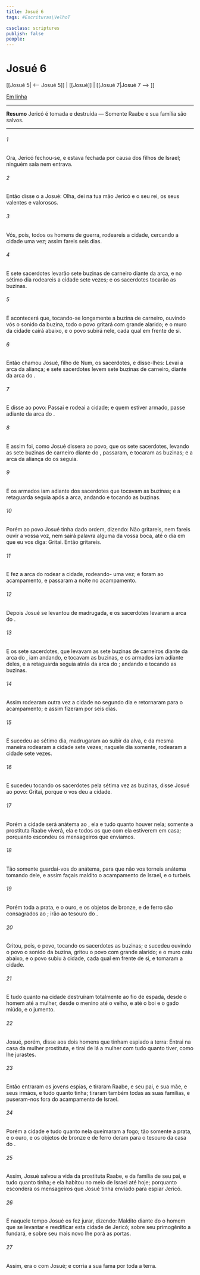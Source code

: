 ```yaml
---
title: Josué 6
tags: #Escrituras\VelhoT

cssclass: scriptures
publish: false
people:
---
```


# Josué 6
[[Josué 5| <-- Josué 5]] | [[Josué]] | [[Josué 7|Josué 7 --> ]]

[Em linha](https://churchofjesuschrist.org/study/scriptures/ot/josh/6?lang=por)

---
__Resumo__
Jericó é tomada e destruída — Somente Raabe e sua família são salvos.

---
###### 1 
Ora, Jericó fechou-se, e estava fechada por causa dos filhos de Israel; ninguém saía nem entrava.

###### 2 
Então disse o  a Josué: Olha, dei na tua mão Jericó e o seu rei, os seus valentes e valorosos.

###### 3 
Vós, pois, todos os homens de guerra, rodeareis a cidade, cercando a cidade uma vez; assim fareis  seis dias.

###### 4 
E sete sacerdotes levarão sete buzinas de carneiro diante da arca, e no sétimo dia rodeareis a cidade sete vezes; e os sacerdotes tocarão as buzinas.

###### 5 
E acontecerá que, tocando-se longamente a buzina de carneiro, ouvindo vós o sonido da buzina, todo o povo gritará com grande alarido; e o muro da cidade cairá abaixo, e o povo subirá nele, cada qual  em frente de si.

###### 6 
Então chamou Josué, filho de Num, os sacerdotes, e disse-lhes: Levai a arca da aliança; e sete sacerdotes levem sete buzinas de carneiro, diante da arca do .

###### 7 
E disse ao povo: Passai e rodeai a cidade; e quem estiver armado, passe adiante da arca do .

###### 8 
E assim foi, como Josué dissera ao povo, que os sete sacerdotes, levando as sete buzinas de carneiro diante do , passaram, e tocaram as buzinas; e a arca da aliança do  os seguia.

###### 9 
E os armados iam adiante dos sacerdotes que tocavam as buzinas; e a retaguarda seguia após a arca, andando e tocando as buzinas.

###### 10 
Porém ao povo Josué tinha dado ordem, dizendo: Não gritareis, nem fareis ouvir a vossa voz, nem sairá palavra alguma da vossa boca, até o dia em que eu vos diga: Gritai. Então gritareis.

###### 11 
E fez a arca do  rodear a cidade, rodeando- uma vez; e foram ao acampamento, e passaram a noite no acampamento.

###### 12 
Depois Josué se levantou de madrugada, e os sacerdotes levaram a arca do .

###### 13 
E os sete sacerdotes, que levavam as sete buzinas de carneiros diante da arca do , iam andando, e tocavam as buzinas, e os armados iam adiante deles, e a retaguarda seguia atrás da arca do ;  andando e tocando as buzinas.

###### 14 
Assim rodearam outra vez a cidade no segundo dia e retornaram para o acampamento; e assim fizeram por seis dias.

###### 15 
E sucedeu  ao sétimo dia, madrugaram ao subir da alva, e da mesma maneira rodearam a cidade sete vezes; naquele dia somente, rodearam a cidade sete vezes.

###### 16 
E sucedeu  tocando os sacerdotes pela sétima vez as buzinas, disse Josué ao povo: Gritai, porque o  vos deu a cidade.

###### 17 
Porém a cidade será anátema ao , ela e tudo quanto houver nela; somente a prostituta Raabe viverá, ela e todos os que com ela estiverem em casa; porquanto escondeu os mensageiros que enviamos.

###### 18 
Tão somente guardai-vos do anátema, para que não vos torneis anátema tomando dele, e assim façais maldito o acampamento de Israel, e o turbeis.

###### 19 
Porém toda a prata, e o ouro, e os objetos de bronze, e de ferro são consagrados ao ; irão ao tesouro do .

###### 20 
Gritou, pois, o povo, tocando os sacerdotes as buzinas; e sucedeu  ouvindo o povo o sonido da buzina, gritou o povo com grande alarido; e o muro caiu abaixo, e o povo subiu à cidade, cada qual  em frente de si, e tomaram a cidade.

###### 21 
E tudo quanto na cidade  destruíram totalmente ao fio de espada, desde o homem até a mulher, desde o menino até o velho, e até o boi e o gado miúdo, e o jumento.

###### 22 
Josué, porém, disse aos dois homens que tinham espiado a terra: Entrai na casa da mulher prostituta, e tirai de lá a mulher com tudo quanto tiver, como lhe jurastes.

###### 23 
Então entraram os jovens espias, e tiraram Raabe, e seu pai, e sua mãe, e seus irmãos, e tudo quanto tinha; tiraram também todas as suas famílias, e puseram-nos fora do acampamento de Israel.

###### 24 
Porém a cidade e tudo quanto  nela queimaram a fogo; tão somente a prata, e o ouro, e os objetos de bronze e de ferro deram para o tesouro da casa do .

###### 25 
Assim, Josué salvou a vida da prostituta Raabe, e da família de seu pai, e tudo quanto tinha; e ela habitou no meio de Israel até  hoje; porquanto escondera os mensageiros que Josué tinha enviado para espiar Jericó.

###### 26 
E naquele tempo Josué os fez jurar, dizendo: Maldito diante do   o homem que se levantar e reedificar esta cidade de Jericó; sobre seu primogênito a fundará, e sobre seu  mais novo lhe porá as portas.

###### 27 
Assim, era o  com Josué; e corria a sua fama por toda a terra.

